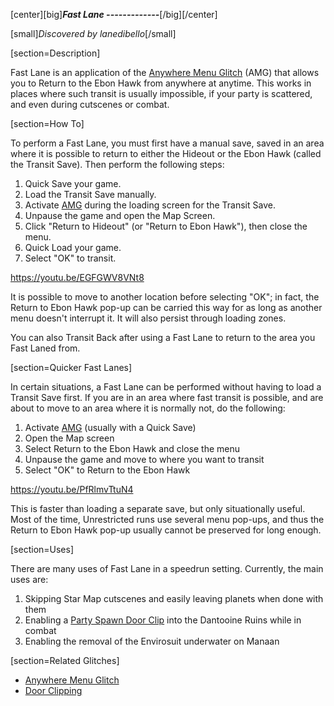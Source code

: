 [center][big]***Fast Lane
-------------***[/big][/center]

[small]*Discovered by lanedibello*[/small]

[section=Description]

Fast Lane is an application of the [Anywhere Menu Glitch](d4jq8) (AMG) that allows you to Return to the Ebon Hawk from anywhere at anytime.  This works in places where such transit is usually impossible, if your party is scattered, and even during cutscenes or combat.

[section=How To]

To perform a Fast Lane, you must first have a manual save, saved in an area where it is possible to return to either the Hideout or the Ebon Hawk (called the Transit Save).  Then perform the following steps:

1. Quick Save your game.
2. Load the Transit Save manually.
3. Activate [AMG](d4jq8) during the loading screen for the Transit Save.
4. Unpause the game and open the Map Screen.
5. Click "Return to Hideout" (or "Return to Ebon Hawk"), then close the menu.
6. Quick Load your game.
7. Select "OK" to transit.

https://youtu.be/EGFGWV8VNt8

It is possible to move to another location before selecting "OK"; in fact, the Return to Ebon Hawk pop-up can be carried this way for as long as another menu doesn't interrupt it.  It will also persist through loading zones.

You can also Transit Back after using a Fast Lane to return to the area you Fast Laned from.

[section=Quicker Fast Lanes]

In certain situations, a Fast Lane can be performed without having to load a Transit Save first.  If you are in an area where fast transit is possible, and are about to move to an area where it is normally not, do the following:

1. Activate [AMG](d4jq8) (usually with a Quick Save)
2. Open the Map screen
3. Select Return to the Ebon Hawk and close the menu
4. Unpause the game and move to where you want to transit
5. Select "OK" to Return to the Ebon Hawk

https://youtu.be/PfRlmvTtuN4

This is faster than loading a separate save, but only situationally useful.  Most of the time, Unrestricted runs use several menu pop-ups, and thus the Return to Ebon Hawk pop-up usually cannot be preserved for long enough.

[section=Uses]

There are many uses of Fast Lane in a speedrun setting.  Currently, the main uses are:

1. Skipping Star Map cutscenes and easily leaving planets when done with them
2. Enabling a [Party Spawn Door Clip](dyi4i#ch2Party_Spawn_Door_Clips) into the Dantooine Ruins while in combat
3. Enabling the removal of the Envirosuit underwater on Manaan

[section=Related Glitches]

* [Anywhere Menu Glitch](d4jq8)
* [Door Clipping](dyi4i)